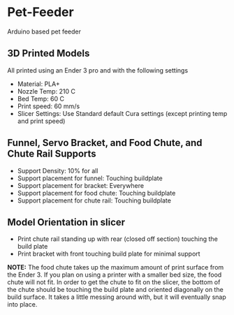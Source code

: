 # Pet-Feeder
Arduino based pet feeder

## 3D Printed Models

All printed using an Ender 3 pro and with the following settings
- Material: PLA+
- Nozzle Temp: 210 C
- Bed Temp: 60 C
- Print speed: 60 mm/s
- Slicer Settings: Use Standard default Cura settings (except printing temp and print speed)

## Funnel, Servo Bracket, and Food Chute, and Chute Rail Supports
- Support Density: 10% for all
- Support placement for funnel: Touching buildplate
- Support placement for bracket: Everywhere
- Support placement for food chute: Touching buildplate
- Support placement for chute rail: Touching buildplate

## Model Orientation in slicer
- Print chute rail standing up with rear (closed off section) touching the build plate
- Print bracket with front touching build plate for minimal support

**NOTE:** The food chute takes up the maximum amount of print surface from the Ender 3. If you plan on using 
a printer with a smaller bed size, the food chute will not fit. In order to get the chute to fit on the slicer, the bottom of the chute 
should be touching the build plate and oriented diagonally on the build surface. It takes a little messing around with, but it will
eventually snap into place.


